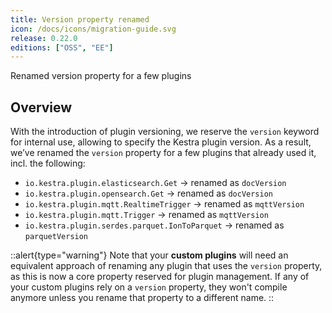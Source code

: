 ```yaml
---
title: Version property renamed
icon: /docs/icons/migration-guide.svg
release: 0.22.0
editions: ["OSS", "EE"]
---
```


Renamed version property for a few plugins

## Overview

With the introduction of plugin versioning, we reserve the `version` keyword for internal use, allowing to specify the Kestra plugin version. As a result, we’ve renamed the `version` property for a few plugins that already used it, incl. the following:

- `io.kestra.plugin.elasticsearch.Get` → renamed as `docVersion`
- `io.kestra.plugin.opensearch.Get` → renamed as `docVersion`
- `io.kestra.plugin.mqtt.RealtimeTrigger` → renamed as `mqttVersion`
- `io.kestra.plugin.mqtt.Trigger` → renamed as `mqttVersion`
- `io.kestra.plugin.serdes.parquet.IonToParquet` → renamed as `parquetVersion`

::alert{type="warning"}
Note that your **custom plugins** will need an equivalent approach of renaming any plugin that uses the `version` property, as this is now a core property reserved for plugin management. If any of your custom plugins rely on a `version` property, they won't compile anymore unless you rename that property to a different name.
::
